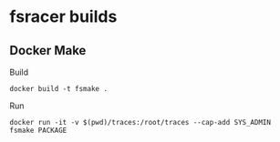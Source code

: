 fsracer builds
==============================

Docker Make
-----------

Build

```
docker build -t fsmake .
```

Run

```
docker run -it -v $(pwd)/traces:/root/traces --cap-add SYS_ADMIN fsmake PACKAGE
```
